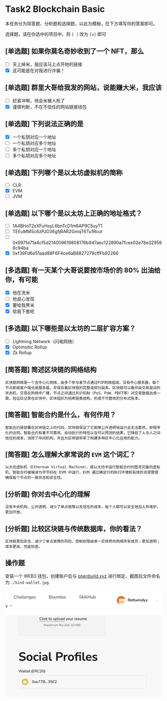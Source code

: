 # Task2 Blockchain Basic

本任务分为简答题、分析题和选择题，以此为模板，在下方填写你的答案即可。

选择题，请在你选中的项目中，将 `[ ]` 改为 `[x]` 即可

## [单选题] 如果你莫名奇妙收到了一个 NFT，那么

- [ ] 天上掉米，我应该马上点开他的链接
- [x] 这可能是在对我进行诈骗！

## [单选题] 群里大哥给我发的网站，说能赚大米，我应该

- [ ] 赶紧冲啊，待会米被人抢了
- [x] 谨慎判断，不在不信任的网站链接钱包

## [单选题] 下列说法正确的是

- [x] 一个私钥对应一个地址
- [ ] 一个私钥对应多个地址
- [ ] 多个私钥对应一个地址
- [ ] 多个私钥对应多个地址

## [单选题] 下列哪个是以太坊虚拟机的简称

- [ ] CLR
- [x] EVM
- [ ] JVM

## [单选题] 以下哪个是以太坊上正确的地址格式？

- [ ] 1A4BHoT2sXFuHsyL6bnTcD1m6AP9C5uyT1
- [ ] TEEuMMSc6zPJD36gfjBAR2GmqT6Tu1Rcut
- [ ] 0x997fd71a4cf5d214009619808176b947aec122890a7fcee02e78e329596c94ba
- [x] 0xf39Fd6e51aad88F6F4ce6aB8827279cffFb92266

## [多选题] 有一天某个大哥说要按市场价的 80% 出油给你，有可能

- [x] 他在洗米
- [ ] 他良心发现
- [x] 要给我黒米
- [x] 给我下套呢

## [多选题] 以下哪些是以太坊的二层扩容方案？

- [ ] Lightning Network（闪电网络）
- [x] Optimsitic Rollup
- [x] Zk Rollup

## [简答题] 简述区块链的网络结构

```
区块链网络是一个去中心化网络，由多个参与者节点通过P2P网络组成，没有中心服务器，每个节点即是客户端也是服务器，并保存着区块链的完整或部分副本。区块链可以看作由交易驱动的状态机，交易在网络中广播，节点之间通过共识机制（PoS、PoW、PBFT等）对交易数据达成一致，验证后记录在区块中，区块组织为哈希链表结构，形成不可篡改的分布式账本。
```

## [简答题] 智能合约是什么，有何作用？

```
智能合约是部署在区块链之上的代码，区块链保证了它能够公开透明地运行且无法篡改，即程序化的合同。智能合约有着不可篡改、自动执行的特性以及可以预测的结果，它降低了人与人之间信任的成本，消除了中间机构，并且为区块链带来了构建多种区中心化应用的能力。
```

## [简答题] 怎么理解大家常说的 `EVM` 这个词汇？

```
以太坊虚拟机（Ethereum Virtual Machine），是以太坊中运行智能合约的图灵完备的虚拟机，智能合约被编译为字节码在 EVM 中运行，EVM 通过确定行的执行环境和有效的资源管理确保每个节点的一致状态和安全性。
```

## [分析题] 你对去中心化的理解

```
没有中央机构，公开透明，减少了单点故障以及信任的成本，每个人都可以安全地加入并维护，更加开放。
```

## [分析题] 比较区块链与传统数据库，你的看法？

```
区块链更加安全，减少了单点故障的风险，控制权限由单一实体转向网络所有成员；更加透明；成本更高，性能较差。
```

## 操作题

安装一个 WEB3 钱包，创建账户后与 [openbuild.xyz](https://openbuild.xyz/profile) 进行绑定，截图后文件命名为 `./bind-wallet.jpg`.

![bind-wallet](./bind-wallet.jpg)
